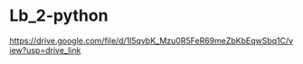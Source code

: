 # Lb_2-python

https://drive.google.com/file/d/1l5qvbK_Mzu0R5FeR69meZbKbEqwSbq1C/view?usp=drive_link
